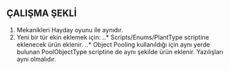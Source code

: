 ## ÇALIŞMA ŞEKLİ
1. Mekanikleri Hayday oyunu ile aynıdır.
2. Yeni bir tür ekin eklemek için:
  ..* Scripts/Enums/PlantType scriptine eklenecek ürün eklenir.
  ..* Object Pooling kullanıldığı için aynı yerde bulunan PoolObjectType scriptine de aynı şekilde ürün eklenir. Yazılışları aynı olmalıdır.

